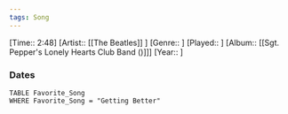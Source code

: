 ```yaml
---
tags: Song  
---
```

[Time:: 2:48]
[Artist:: [[The Beatles]] ]
[Genre:: ]
[Played:: ]
[Album:: [[Sgt. Pepper's Lonely Hearts Club Band ()]]]
[Year:: ]
### Dates
````dataview
TABLE Favorite_Song
WHERE Favorite_Song = "Getting Better"
````